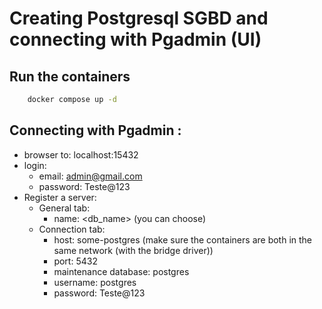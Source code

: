 # Creating Postgresql SGBD and connecting with Pgadmin (UI)

## Run the containers

```bash
    docker compose up -d
```

## Connecting with Pgadmin :

- browser to: localhost:15432
- login:
  - email: admin@gmail.com
  - password: Teste@123
- Register a server:
  - General tab:
    - name: <db_name> (you can choose)
  - Connection tab:
    - host: some-postgres (make sure the containers are both in the same network (with the bridge driver))
    - port: 5432
    - maintenance database: postgres
    - username: postgres
    - password: Teste@123
